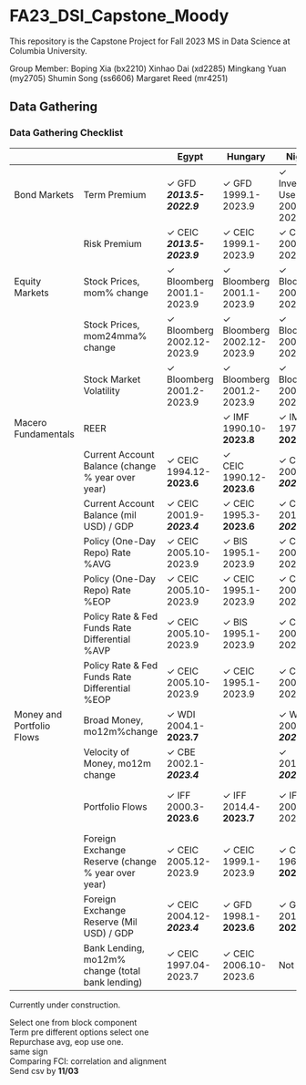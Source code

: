 # FA23_DSI_Capstone_Moody

This repository is the Capstone Project for Fall 2023 MS in Data Science at Columbia University.

Group Member:
Boping Xia (bx2210)
Xinhao Dai (xd2285)
Mingkang Yuan (my2705)
Shumin Song (ss6606)
Margaret Reed (mr4251)

## Data Gathering

### Data Gathering Checklist
|                           |                                                   | Egypt     | Hungary   | Nigeria | Poland | Romania |
|---------------------------|---------------------------------------------------|-----------|-----------|---------|--------|---------|
| Bond Markets              | Term Premium                                      | ✓ GFD</br>***2013.5-2022.9*** | ✓ GFD</br>1999.1-2023.9 | ✓ Investing</br>Use 2 Yr</br>2008.2-2023.9 | ✓ GFD</br>2003.12-**2023.3** | ✓ GFD</br>2008.1-***2022.9*** |
|                           | Risk Premium                                      | ✓ CEIC</br>***2013.5-2023.9*** | ✓ CEIC</br>1999.1-2023.9 | ✓ CEIC</br>2007.12-2023.9 | ✓ CEIC</br>1999.5-***2023.3*** | ✓ CEIC</br>2001.12-**2023.6** |
| Equity Markets            | Stock Prices, mom% change                         | ✓ Bloomberg</br>2001.1-2023.9 | ✓ Bloomberg</br>2001.1-2023.9 | ✓ Bloomberg</br>2001.2-2023.9| ✓ Bloomberg</br>2001.1-2023.9 | ✓ Bloomberg</br>2003.2-2023.9|
|                           | Stock Prices, mom24mma% change                    | ✓ Bloomberg</br>2002.12-2023.9 | ✓ Bloomberg</br>2002.12-2023.9 | ✓ Bloomberg</br>2003.1-2023.9 | ✓ Bloomberg</br>2002.12-2023.9 | ✓ Bloomberg</br>2005.1-2023.9 |
|                           | Stock Market Volatility                           | ✓ Bloomberg</br>2001.2-2023.9 | ✓ Bloomberg</br>2001.2-2023.9 | ✓ Bloomberg</br>2001.2-2023.9| ✓ Bloomberg</br>2001.2-2023.9 | ✓ Bloomberg</br>2003.3-2023.9 |
| Macero Fundamentals       | REER                                              |  | ✓ IMF</br>1990.10-**2023.8** | ✓ IMF</br>1979.12-**2023.8** | ✓ IMF</br>1990.10-**2023.8** | ✓ IMF</br>1990.10-**2023.8** |
|                           | Current Account Balance (change % year over year) | ✓ CEIC</br>1994.12-**2023.6** | ✓</br>CEIC 1990.12-**2023.6** | ✓ CEIC</br>2009.3-***2022.12*** | ✓ CEIC</br>2001.3-2023.6 | ✓ CEIC</br>2003.9-*2023.6* |
|                           | Current Account Balance (mil USD) / GDP           | ✓ CEIC</br>2001.9-***2023.4*** | ✓ CEIC</br> 1995.3-**2023.6** | ✓ CEIC </br>2010.3-***2022.12*** | ✓ CEIC </br>2022.3-2023.6 | ✓ CEIC </br>2003.9-**2023.6** |
|                           | Policy (One-Day Repo) Rate %AVG                   | ✓ CEIC</br>2005.10-2023.9 | ✓ BIS</br>1995.1-2023.9 | ✓ CEIC</br>2006.12-2023.9 | ✓ BIS</br>1995.1-2023.9 | ✓ BIS</br>2003.1-2023.9 |
|                           | Policy (One-Day Repo) Rate %EOP                   | ✓ CEIC</br>2005.10-2023.9 | ✓ CEIC</br>1995.1-2023.9 | ✓ CEIC</br>2006.12-2023.9 | ✓ BIS</br>1995.1-2023.9 | ✓ CEIC</br>2003.1-2023.9 |
|                           | Policy Rate & Fed Funds Rate Differential %AVP    | ✓ CEIC</br>2005.10-2023.9 | ✓ BIS</br>1995.1-2023.9 | ✓ CEIC</br>2006.12-2023.9 | ✓ BIS</br>1995.1-2023.9 | ✓ BIS</br>2003.1-2023.9 |
|                           | Policy Rate & Fed Funds Rate Differential %EOP    | ✓ CEIC</br>2005.10-2023.9 | ✓ CEIC</br>1995.1-2023.9 | ✓ CEIC</br>2006.12-2023.9 | ✓ CEIC</br>1995.1-2023.9 | ✓ CEIC</br>2003.1-2023.9 |
| Money and Portfolio Flows | Broad Money, mo12m%change                         | ✓ WDI</br>2004.1-**2023.7** |  | ✓ WDI</br>2001.12-***2023.4*** | ✓ IMF</br>2004.3-**2023.7** | ✓ IMF</br>2001.12-**2023.8** |
|                           | Velocity of Money, mo12m change                   | ✓ CBE</br>2002.1-***2023.4*** |  | ✓ </br>2010.3-***2023.4*** | ✓ </br>2004.3-**2023.6** | ✓ </br>2001.12-**2023.6** |
|                           | Portfolio Flows                                   | ✓ IFF</br>2000.3-**2023.6** | ✓ IFF</br>2014.4-**2023.7** | ✓ IFF</br>2005.3-2024.12 | ✓</br>IFF 2000.1-**2023.7** | ✓</br>IFF 2005.1-**2023.7** |
|                           | Foreign Exchange Reserve (change % year over year)| ✓ CEIC</br>2005.12-2023.9 | ✓ CEIC</br>1999.1-2023.9 | ✓ CEIC</br>1961.1-**2023.6** | ✓ CEIC</br>1999.1-2023.9 | ✓ CEIC</br>2006.4-2023.9 |
|                           | Foreign Exchange Reserve (Mil USD) / GDP          | ✓ CEIC</br>2004.12-***2023.4*** | ✓ GFD</br>1998.1-**2023.6** | ✓ GFD</br>2010.3-**2023.6** | ✓ GFD</br>2002.3-**2023.6** | ✓ GFD</br>2005.4-**2023.6** |
|                           | Bank Lending, mo12m% change (total bank lending)   | ✓ CEIC</br>1997.04-2023.7      | ✓ CEIC</br>2006.10-2023.6      | Not Found                                  | ✓ CEIC</br>1997.12-2023.9      | ✓ CEIC</br>2008.01-2023.9     |
    




Currently under construction.

Select one from block component</br>
Term pre different options select one</br>
Repurchase avg, eop use one.</br>
same sign</br>
Comparing FCI: correlation and alignment</br>
Send csv by **11/03**
